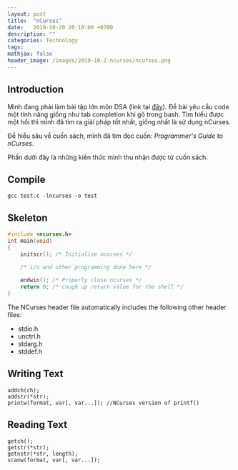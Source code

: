 ```yaml
---
layout: post
title:  "nCurses"
date:   2019-10-20 20:10:00 +0700
description: ""
categories: Technology
tags: 
mathjax: false
header_image: /images/2019-10-2-ncurses/ncurses.png
---
```


## Introduction
Mình đang phải làm bài tập lớn môn DSA (link tại [đây](https://github.com/minhdq99hp/dsa/tree/master/mini_project_1)). Đề bài yêu cầu code một tính năng giống như tab completion khi gõ trong bash. Tìm hiểu được một hồi thì mình đã tìm ra giải pháp tốt nhất, giống nhất là sử dụng nCurses.

Để hiểu sâu về cuốn sách, mình đã tìm đọc cuốn: *Programmer's Guide to nCurses*. 

Phần dưới đây là những kiến thức mình thu nhận được từ cuốn sách.

## Compile
```
gcc test.c -lncurses -o test
```

## Skeleton
```c
#include <ncurses.h>
int main(void)
{
    initscr(); /* Initialize ncurses */

    /* i/o and other programming done here */
    
    endwin(); /* Properly close ncurses */
    return 0; /* cough up return value for the shell */
}
```

The NCurses header file automatically includes the following other header files:
- stdio.h
- unctrl.h
- stdarg.h
- stddef.h

## Writing Text
```
addch(ch);
addstr(*str);
printw(format, var[, var...]); //NCurses version of printf()
```

## Reading Text
```
getch();
getstr(*str);
getnstr(*str, length);
scanw(format, var[, var...]);
```
